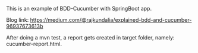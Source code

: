 This is an example of BDD-Cucumber with SpringBoot app.

Blog link: https://medium.com/@rajkundalia/explained-bdd-and-cucumber-96937673613b

After doing a mvn test, a report gets created in target folder, namely: cucumber-report.html.
